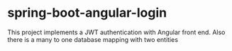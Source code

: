 # spring-boot-angular-login
This project implements a JWT authentication with Angular front end. Also there is a many to one database mapping with two entities

